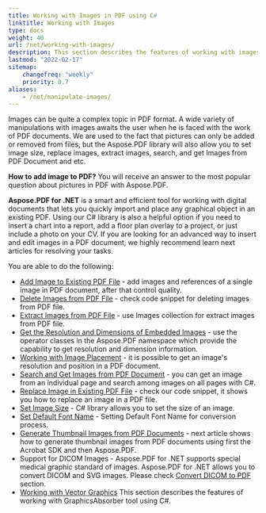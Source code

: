 ```yaml
---
title: Working with Images in PDF using C#
linktitle: Working with Images
type: docs
weight: 40
url: /net/working-with-images/
description: This section describes the features of working with images in a PDF file using C# library.
lastmod: "2022-02-17"
sitemap:
    changefreq: "weekly"
    priority: 0.7
aliases:
    - /net/manipulate-images/
---
```

<script type="application/ld+json">
{
    "@context": "https://schema.org",
    "@type": "TechArticle",
    "headline": "Working with Images in PDF using C#",
    "alternativeHeadline": "How to work with Images in PDF with .NET",
    "author": {
        "@type": "Person",
        "name":"Anastasiia Holub",
        "givenName": "Anastasiia",
        "familyName": "Holub",
        "url":"https://www.linkedin.com/in/anastasiia-holub-750430225/"
    },
    "genre": "pdf document generation",
    "keywords": "pdf, c#, image in pdf",
    "wordcount": "302",
    "proficiencyLevel":"Beginner",
    "publisher": {
        "@type": "Organization",
        "name": "Aspose.PDF Doc Team",
        "url": "https://products.aspose.com/pdf",
        "logo": "https://www.aspose.cloud/templates/aspose/img/products/pdf/aspose_pdf-for-net.svg",
        "alternateName": "Aspose",
        "sameAs": [
            "https://facebook.com/aspose.pdf/",
            "https://twitter.com/asposepdf",
            "https://www.youtube.com/channel/UCmV9sEg_QWYPi6BJJs7ELOg/featured",
            "https://www.linkedin.com/company/aspose",
            "https://stackoverflow.com/questions/tagged/aspose",
            "https://aspose.quora.com/",
            "https://aspose.github.io/"
        ],
        "contactPoint": [
            {
                "@type": "ContactPoint",
                "telephone": "+1 903 306 1676",
                "contactType": "sales",
                "areaServed": "US",
                "availableLanguage": "en"
            },
            {
                "@type": "ContactPoint",
                "telephone": "+44 141 628 8900",
                "contactType": "sales",
                "areaServed": "GB",
                "availableLanguage": "en"
            },
            {
                "@type": "ContactPoint",
                "telephone": "+61 2 8006 6987",
                "contactType": "sales",
                "areaServed": "AU",
                "availableLanguage": "en"
            }
        ]
    },
    "url": "/net/working-with-images/",
    "mainEntityOfPage": {
        "@type": "WebPage",
        "@id": "/net/working-with-images/"
    },
    "dateModified": "2022-02-04",
    "description": "This section describes the features of working with images in a PDF file using C# library."
}
</script>

Images can be quite a complex topic in PDF format. A wide variety of manipulations with images awaits the user when he is faced with the work of PDF documents. We are used to the fact that pictures can only be added or removed from files, but the Aspose.PDF library will also allow you to set image size, replace images, extract images, search, and get Images from PDF Document and etc.

**How to add image to PDF?** You will receive an answer to the most popular question about pictures in PDF with Aspose.PDF.

**Aspose.PDF for .NET** is a smart and efficient tool for working with digital documents that lets you quickly import and place any graphical object in an existing PDF.
Using our C# library is also a helpful option if you need to insert a chart into a report, add a floor plan overlay to a project, or just include a photo on your CV. If you are looking for an advanced way to insert and edit images in a PDF document, we highly recommend learn next articles for resolving your tasks.

You are able to do the following:

- [Add Image to Existing PDF File](/pdf/net/add-image-to-existing-pdf-file/) - add images and references of a single image in PDF document, after that control quality.
- [Delete Images from PDF File](/pdf/net/delete-images-from-pdf-file/) - check code snippet for deleting images from PDF file.
- [Extract Images from PDF File](/pdf/net/extract-images-from-pdf-file/) - use Images collection for extract images from PDF file.
- [Get the Resolution and Dimensions of Embedded Images](/pdf/net/get-resolution-and-dimensions-of-embedded-images/) - use the operator classes in the Aspose.PDF namespace which provide the capability to get resolution and dimension information.
- [Working with Image Placement](/pdf/net/working-with-image-placement/) - it is possible to get an image's resolution and position in a PDF document.
- [Search and Get Images from PDF Document](/pdf/net/search-and-get-images-from-pdf-document/) - you can get an image from an individual page and search among images on all pages with C#.
- [Replace Image in Existing PDF File](/pdf/net/replace-image-in-existing-pdf-file/) - check our code snippet, it shows you how to replace an image in a PDF file.
- [Set Image Size](/pdf/net/set-image-size/) - C# library allows you to set the size of an image.
- [Set Default Font Name](/pdf/net/set-default-font-name/) - Setting Default Font Name for conversion process.
- [Generate Thumbnail Images from PDF Documents](/pdf/net/generate-thumbnail-images-from-pdf-documents/) - next article shows how to generate thumbnail images from PDF documents using first the Acrobat SDK and then Aspose.PDF.
- Support for DICOM Images - Aspose.PDF for .NET supports special medical graphic standard of images. Aspose.PDF for .NET allows you to convert DICOM and SVG images. Please check [Convert DICOM to PDF](/pdf/net/convert-images-format-to-pdf/#convert-dicom-to-pdf) section.
- [Working with Vector Graphics](/pdf/net/working-with-vector-graphics) This section describes the features of working with GraphicsAbsorber tool using C#.

<script type="application/ld+json">
{
    "@context": "http://schema.org",
    "@type": "SoftwareApplication",
    "name": "Aspose.PDF for .NET Library",
    "image": "https://www.aspose.cloud/templates/aspose/img/products/pdf/aspose_pdf-for-net.svg",
    "url": "https://www.aspose.com/",
    "publisher": {
        "@type": "Organization",
        "name": "Aspose.PDF",
        "url": "https://products.aspose.com/pdf",
        "logo": "https://www.aspose.cloud/templates/aspose/img/products/pdf/aspose_pdf-for-net.svg",
        "alternateName": "Aspose",
        "sameAs": [
            "https://facebook.com/aspose.pdf/",
            "https://twitter.com/asposepdf",
            "https://www.youtube.com/channel/UCmV9sEg_QWYPi6BJJs7ELOg/featured",
            "https://www.linkedin.com/company/aspose",
            "https://stackoverflow.com/questions/tagged/aspose",
            "https://aspose.quora.com/",
            "https://aspose.github.io/"
        ],
        "contactPoint": [
            {
                "@type": "ContactPoint",
                "telephone": "+1 903 306 1676",
                "contactType": "sales",
                "areaServed": "US",
                "availableLanguage": "en"
            },
            {
                "@type": "ContactPoint",
                "telephone": "+44 141 628 8900",
                "contactType": "sales",
                "areaServed": "GB",
                "availableLanguage": "en"
            },
            {
                "@type": "ContactPoint",
                "telephone": "+61 2 8006 6987",
                "contactType": "sales",
                "areaServed": "AU",
                "availableLanguage": "en"
            }
        ]
    },
    "offers": {
        "@type": "Offer",
        "price": "1199",
        "priceCurrency": "USD"
    },
    "applicationCategory": "PDF Manipulation Library for .NET",
    "downloadUrl": "https://www.nuget.org/packages/Aspose.PDF/",
    "operatingSystem": "Windows, MacOS, Linux",
    "screenshot": "https://docs.aspose.com/pdf/net/create-pdf-document/screenshot.png",
    "softwareVersion": "2022.1",
    "aggregateRating": {
        "@type": "AggregateRating",
        "ratingValue": "5",
        "ratingCount": "16"
    }
}
</script>

